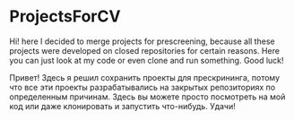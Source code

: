 # ProjectsForCV 

Hi! here I decided to merge projects for prescreening, because all these projects were developed on closed repositories for certain reasons. Here you can just look at my code or even clone and run something. Good luck! 

Привет! Здесь я решил сохранить проекты для прескрининга, потому что все эти проекты разрабатывались на закрытых репозиториях по определенным причинам. Здесь вы можете просто посмотреть на мой код или даже клонировать и запустить что-нибудь. Удачи!
